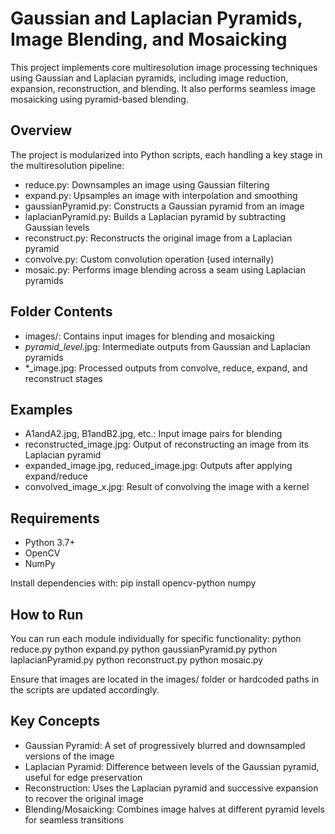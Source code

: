 # Gaussian and Laplacian Pyramids, Image Blending, and Mosaicking

This project implements core multiresolution image processing techniques using Gaussian and Laplacian pyramids, including image reduction, expansion, reconstruction, and blending. It also performs seamless image mosaicking using pyramid-based blending.

## Overview

The project is modularized into Python scripts, each handling a key stage in the multiresolution pipeline:
- reduce.py: Downsamples an image using Gaussian filtering
- expand.py: Upsamples an image with interpolation and smoothing
- gaussianPyramid.py: Constructs a Gaussian pyramid from an image
- laplacianPyramid.py: Builds a Laplacian pyramid by subtracting Gaussian levels
- reconstruct.py: Reconstructs the original image from a Laplacian pyramid
- convolve.py: Custom convolution operation (used internally)
- mosaic.py: Performs image blending across a seam using Laplacian pyramids

## Folder Contents

- images/: Contains input images for blending and mosaicking
- *_pyramid_level_*.jpg: Intermediate outputs from Gaussian and Laplacian pyramids
- *_image.jpg: Processed outputs from convolve, reduce, expand, and reconstruct stages

## Examples

- A1andA2.jpg, B1andB2.jpg, etc.: Input image pairs for blending
- reconstructed_image.jpg: Output of reconstructing an image from its Laplacian pyramid
- expanded_image.jpg, reduced_image.jpg: Outputs after applying expand/reduce
- convolved_image_x.jpg: Result of convolving the image with a kernel

## Requirements

- Python 3.7+
- OpenCV
- NumPy

Install dependencies with:
pip install opencv-python numpy

## How to Run

You can run each module individually for specific functionality:
python reduce.py
python expand.py
python gaussianPyramid.py
python laplacianPyramid.py
python reconstruct.py
python mosaic.py

Ensure that images are located in the images/ folder or hardcoded paths in the scripts are updated accordingly.

## Key Concepts

- Gaussian Pyramid: A set of progressively blurred and downsampled versions of the image
- Laplacian Pyramid: Difference between levels of the Gaussian pyramid, useful for edge preservation
- Reconstruction: Uses the Laplacian pyramid and successive expansion to recover the original image
- Blending/Mosaicking: Combines image halves at different pyramid levels for seamless transitions


